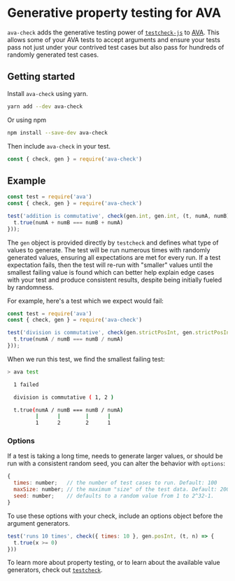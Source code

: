 Generative property testing for AVA
===================================

`ava-check` adds the generative testing power of [`testcheck-js`](https://github.com/leebyron/testcheck-js)
to [AVA](https://github.com/avajs/ava/). This allows some of your AVA tests
to accept arguments and ensure your tests pass not just under your contrived
test cases but also pass for hundreds of randomly generated test cases.


Getting started
---------------

Install `ava-check` using yarn.

```sh
yarn add --dev ava-check
```

Or using npm

```sh
npm install --save-dev ava-check
```

Then include `ava-check` in your test.

```js
const { check, gen } = require('ava-check')
```


Example
-------

```js
const test = require('ava')
const { check, gen } = require('ava-check')

test('addition is commutative', check(gen.int, gen.int, (t, numA, numB) => {
  t.true(numA + numB === numB + numA)
}));
```

The `gen` object is provided directly by `testcheck` and defines what type of
values to generate. The test will be run numerous times with randomly generated
values, ensuring all expectations are met for every run. If a test expectation
fails, then the test will re-run with "smaller" values until the smallest
failing value is found which can better help explain edge cases with your test
and produce consistent results, despite being initially fueled by randomness.

For example, here's a test which we expect would fail:

```js
const test = require('ava')
const { check, gen } = require('ava-check')

test('division is commutative', check(gen.strictPosInt, gen.strictPosInt, (t, numA, numB) => {
  t.true(numA / numB === numB / numA)
}));
```

When we run this test, we find the smallest failing test:

```sh
> ava test

  1 failed

  division is commutative ( 1, 2 )

  t.true(numA / numB === numB / numA)
         |      |        |      |
         1      2        2      1
```


### Options

If a test is taking a long time, needs to generate larger values, or should be
run with a consistent random seed, you can alter the behavior with `options`:

```js
{
  times: number;   // the number of test cases to run. Default: 100
  maxSize: number; // the maximum "size" of the test data. Default: 200
  seed: number;    // defaults to a random value from 1 to 2^32-1.
}
```

To use these options with your check, include an options object before the
argument generators.

```js
test('runs 10 times', check({ times: 10 }, gen.posInt, (t, n) => {
  t.true(x >= 0)
}))
```

To learn more about property testing, or to learn about the available value
generators, check out [`testcheck`](https://github.com/leebyron/testcheck-js).

